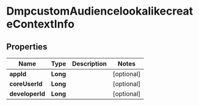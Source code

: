 # DmpcustomAudiencelookalikecreateContextInfo

## Properties
Name | Type | Description | Notes
------------ | ------------- | ------------- | -------------
**appId** | **Long** |  |  [optional]
**coreUserId** | **Long** |  |  [optional]
**developerId** | **Long** |  |  [optional]

